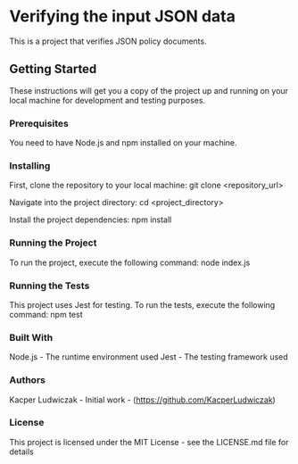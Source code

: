 #  Verifying the input JSON data
This is a project that verifies JSON policy documents.

## Getting Started
These instructions will get you a copy of the project up and running on your local machine for development and testing purposes.

### Prerequisites
You need to have Node.js and npm installed on your machine.

### Installing
First, clone the repository to your local machine:
git clone <repository_url>

Navigate into the project directory:
cd <project_directory>

Install the project dependencies:
npm install

### Running the Project
To run the project, execute the following command:
node index.js

### Running the Tests
This project uses Jest for testing. To run the tests, execute the following command:
npm test

### Built With
Node.js - The runtime environment used
Jest - The testing framework used

### Authors
Kacper Ludwiczak - Initial work - (https://github.com/KacperLudwiczak)

### License
This project is licensed under the MIT License - see the LICENSE.md file for details

